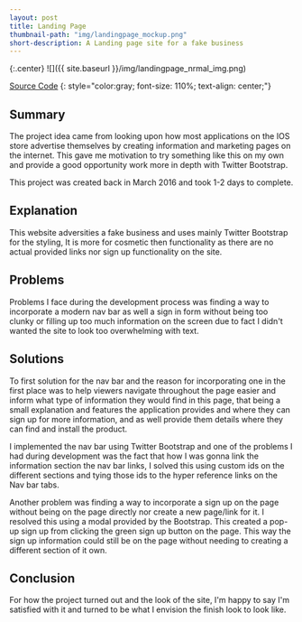 ```yaml
---
layout: post
title: Landing Page
thumbnail-path: "img/landingpage_mockup.png"
short-description: A Landing page site for a fake business
---
```


{:.center}
![]({{ site.baseurl }}/img/landingpage_nrmal_img.png)

<a href="https://github.com/Bryanp2033/landingpage/tree/gh-pages">Source Code</a>
{: style="color:gray; font-size: 110%; text-align: center;"}



## Summary

The project idea came from looking upon how most applications on the IOS store advertise themselves by creating information and marketing pages on the internet. This gave me motivation to try something like this on my own and provide a good opportunity work more in depth with Twitter Bootstrap.

This project was created back in March 2016 and took 1-2 days to complete.

## Explanation

This website adversities a fake business and uses mainly Twitter Bootstrap for the styling, It is more for cosmetic then functionality as there are no actual provided links nor sign up functionality on the site.

## Problems

Problems I face during the development process was finding a way to incorporate a modern nav bar as well a sign in form without being too clunky or filling up too much information on the screen due to fact I didn't wanted the site to look too overwhelming with text.

## Solutions

To first solution for the nav bar and the reason for incorporating one in the first place was to help viewers navigate throughout the page easier and inform what type of information they would find in this page, that being a small explanation and features the application provides and where they can sign up for more information, and as well provide them details where they can find and install the product. 

I implemented the nav bar using Twitter Bootstrap and one of the problems I had during development was the fact that how I was gonna link the information section the nav bar links, I solved this using custom ids on the different sections and tying those ids to the hyper reference links on the Nav bar tabs.

Another problem was finding a way to incorporate a sign up on the page without being on the page directly nor create a new page/link for it. I resolved this using a modal provided by the Bootstrap. This created a pop-up sign up from clicking the green sign up button on the page. This way the sign up information could still be on the page without needing to creating a different section of it own.

## Conclusion

For how the project turned out and the look of the site, I'm happy to say I'm satisfied with it and turned to be what I envision the finish look to look like.